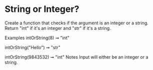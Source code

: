 # String or Integer?

Create a function that checks if the argument is an integer or a string. Return "int" if it's an integer and "str" if it's a string.

Examples
intOrString(8) ➞ "int"

intOrString("Hello") ➞ "str"

intOrString(9843532) ➞ "int"
Notes
Input will either be an integer or a string.
